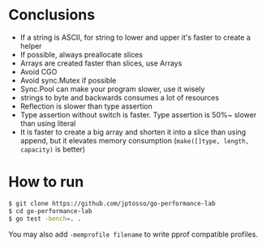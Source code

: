 # Conclusions

- If a string is ASCII, for string to lower and upper it's faster to create a helper
- If possible, always preallocate slices
- Arrays are created faster than slices, use Arrays
- Avoid CGO
- Avoid sync.Mutex if possible
- Sync.Pool can make your program slower, use it wisely
- strings to byte and backwards consumes a lot of resources
- Reflection is slower than type assertion
- Type assertion without switch is faster. Type assertion is 50%~ slower than using literal
- It is faster to create a big array and shorten it into a slice than using append, but it elevates memory consumption (`make([]type, length, capacity)` is better)

# How to run

```sh
$ git clone https://github.com/jptosso/go-performance-lab
$ cd go-performance-lab
$ go test -bench=. .
```

You may also add `-memprofile filename` to write pprof compatible profiles.
